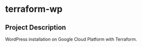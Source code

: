 # terraform-wp

## Project Description
WordPress installation on Google Cloud Platform with Terraform.